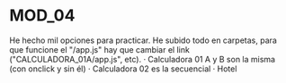 # MOD_04

He hecho mil opciones para practicar. He subido todo en carpetas, para que funcione el "/app.js" hay que cambiar el link ("CALCULADORA_01A/app.js", etc).
· Calculadora 01 A y B son la misma (con onclick y sin él)
· Calculadora 02 es la secuencial
· Hotel
